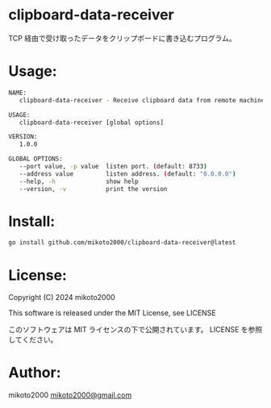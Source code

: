# clipboard-data-receiver

TCP 経由で受け取ったデータをクリップボードに書き込むプログラム。


# Usage:

```sh
NAME:
   clipboard-data-receiver - Receive clipboard data from remote machine.

USAGE:
   clipboard-data-receiver [global options]

VERSION:
   1.0.0

GLOBAL OPTIONS:
   --port value, -p value  listen port. (default: 8733)
   --address value         listen address. (default: "0.0.0.0")
   --help, -h              show help
   --version, -v           print the version
```


# Install:

```sh
go install github.com/mikoto2000/clipboard-data-receiver@latest
```


# License:

Copyright (C) 2024 mikoto2000

This software is released under the MIT License, see LICENSE

このソフトウェアは MIT ライセンスの下で公開されています。 LICENSE を参照してください。


# Author:

mikoto2000 <mikoto2000@gmail.com>


